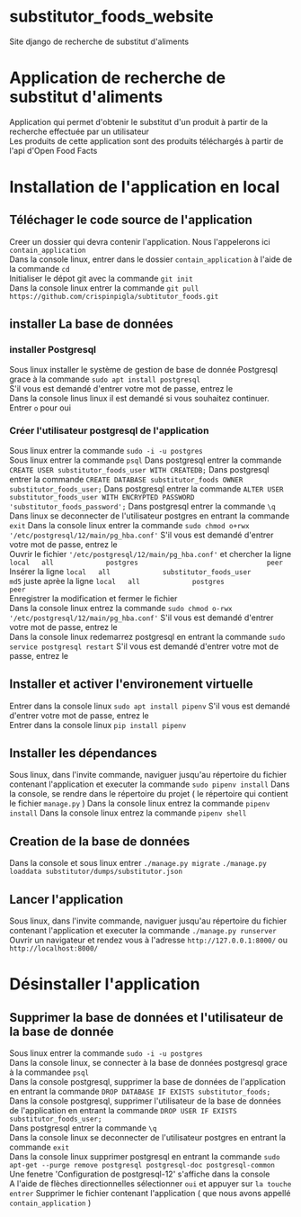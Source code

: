 # substitutor_foods_website
Site django de recherche de substitut d'aliments
# Application de recherche de substitut d'aliments
Application qui permet d'obtenir le substitut d'un produit à partir de la recherche effectuée par un utilisateur  
Les produits de cette application sont des produits téléchargés à partir de l'api d'Open Food Facts
# Installation de l'application en local
## Téléchager le code source de l'application
Creer un dossier qui devra contenir l'application. Nous l'appelerons ici `contain_application`  
Dans la console linux, entrer dans le dossier `contain_application` à l'aide de la commande `cd`  
Initialiser le dépot git avec la commande `git init`  
Dans la console linux entrer la commande `git pull https://github.com/crispinpigla/subtitutor_foods.git`
## installer La base de données
### installer Postgresql
Sous linux installer le système de gestion de base de donnée Postgresql grace à la commande `sudo apt install postgresql`  
S'il vous est demandé d'entrer votre mot de passe, entrez le  
Dans la console linus linux il est demandé si vous souhaitez continuer. Entrer `o` pour oui  
### Créer l'utilisateur postgresql de l'application
Sous linux entrer la commande `sudo -i -u postgres`  
Sous linux entrer la commande `psql`
Dans postgresql entrer la commande `CREATE USER substitutor_foods_user WITH CREATEDB;`
Dans postgresql entrer la commande `CREATE DATABASE substitutor_foods OWNER substitutor_foods_user;`
Dans postgresql entrer la commande `ALTER USER substitutor_foods_user WITH ENCRYPTED PASSWORD 'substitutor_foods_password';`
Dans postgresql entrer la commande `\q`
Dans linux se deconnecter de l'utilisateur postgres en entrant la commande `exit`
Dans la console linux entrer la commande `sudo chmod o+rwx '/etc/postgresql/12/main/pg_hba.conf'`
S'il vous est demandé d'entrer votre mot de passe, entrez le  
Ouvrir le fichier `'/etc/postgresql/12/main/pg_hba.conf'` et chercher la ligne `local   all             postgres                                peer`  
Insérer la ligne `local   all             substitutor_foods_user                                md5` juste aprèe la ligne `local   all             postgres                                peer`  
Enregistrer la modification et fermer le fichier  
Dans la console linux entrez la commande `sudo chmod o-rwx '/etc/postgresql/12/main/pg_hba.conf'`
S'il vous est demandé d'entrer votre mot de passe, entrez le  
Dans la console linux redemarrez postgresql en entrant la commande `sudo service postgresql restart`
S'il vous est demandé d'entrer votre mot de passe, entrez le  
## Installer et activer l'environement virtuelle
Entrer dans la console linux `sudo apt install pipenv`
S'il vous est demandé d'entrer votre mot de passe, entrez le  
Entrer dans la console linux `pip install pipenv`
## Installer les dépendances
Sous linux, dans l'invite commande, naviguer jusqu'au répertoire du fichier contenant l'application et executer la commande `sudo pipenv install`
Dans la console, se rendre dans le répertoire du projet ( le répertoire qui contient le fichier `manage.py` )
Dans la console linux entrez la commande `pipenv install`
Dans la console linux entrez la commande `pipenv shell`
## Creation de la base de données
Dans la console et sous linux entrer `./manage.py migrate`
`./manage.py loaddata substitutor/dumps/substitutor.json`
## Lancer l'application
Sous linux, dans l'invite commande, naviguer jusqu'au répertoire du fichier contenant l'application et executer la commande `./manage.py runserver`
Ouvrir un navigateur et rendez vous à l'adresse `http://127.0.0.1:8000/` ou `http://localhost:8000/`
# Désinstaller l'application
## Supprimer la base de données et l'utilisateur de la base de donnée
Sous linux entrer la commande `sudo -i -u postgres`  
Dans la console linux, se connecter à la base de données postgresql grace à la commandee `psql`  
Dans la console postgresql, supprimer la base de données de l'application en entrant la commande `DROP DATABASE IF EXISTS substitutor_foods;`  
Dans la console postgresql, supprimer l'utilisateur de la base de données de l'application en entrant la commande `DROP USER IF EXISTS substitutor_foods_user;`  
Dans postgresql entrer la commande `\q`  
Dans la console linux se deconnecter de l'utilisateur postgres en entrant la commande `exit`  
Dans la console linux supprimer postgresql en entrant la commande `sudo apt-get --purge remove postgresql postgresql-doc postgresql-common`  
Une fenetre 'Configuration de postgresql-12' s'affiche dans la console  
A l'aide de flèches directionnelles sélectionner `oui` et appuyer sur `la touche entrer`
Supprimer le fichier contenant l'application ( que nous avons appellé `contain_application`  )